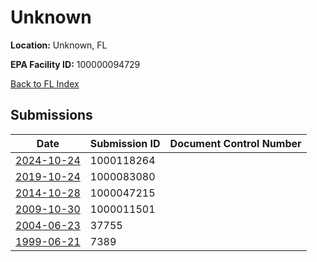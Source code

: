 # Unknown

**Location:** Unknown, FL

**EPA Facility ID:** 100000094729

[Back to FL Index](../../index.md)

## Submissions

| Date | Submission ID | Document Control Number |
|------|--------------|-------------------------|
| [2024-10-24](submissions/1000118264.md) | 1000118264 |  |
| [2019-10-24](submissions/1000083080.md) | 1000083080 |  |
| [2014-10-28](submissions/1000047215.md) | 1000047215 |  |
| [2009-10-30](submissions/1000011501.md) | 1000011501 |  |
| [2004-06-23](submissions/37755.md) | 37755 |  |
| [1999-06-21](submissions/7389.md) | 7389 |  |

